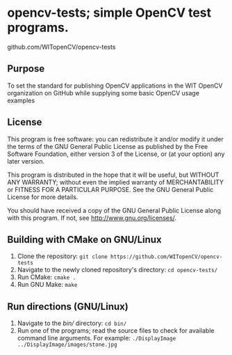 opencv-tests; simple OpenCV test programs.
===================================
github.com/WITopenCV/opencv-tests

Purpose
-----------------------------------
To set the standard for publishing OpenCV applications in the WIT
OpenCV organization on GitHub while supplying some basic OpenCV
usage examples

License
-----------------------------------
This program is free software: you can redistribute it and/or modify
it under the terms of the GNU General Public License as published by
the Free Software Foundation, either version 3 of the License, or
(at your option) any later version.

This program is distributed in the hope that it will be useful,
but WITHOUT ANY WARRANTY; without even the implied warranty of
MERCHANTABILITY or FITNESS FOR A PARTICULAR PURPOSE.  See the
GNU General Public License for more details.

You should have received a copy of the GNU General Public License
along with this program.  If not, see <http://www.gnu.org/licenses/>.

Building with CMake on GNU/Linux
-----------------------------------
1. Clone the repository: `git clone https://github.com/WITopenCV/opencv-tests`
2. Navigate to the newly cloned repository's directory: `cd opencv-tests/`
3. Run CMake: `cmake .`
4. Run GNU Make: `make`

Run directions (GNU/Linux)
-----------------------------------
1. Navigate to the *bin/* directory: `cd bin/`
2. Run one of the programs; read the source files to check for available command line arguments.
For example: `./DisplayImage ../DisplayImage/images/stone.jpg`